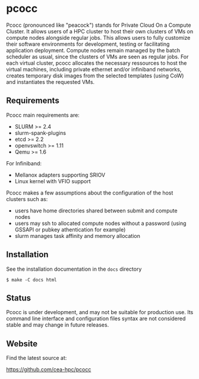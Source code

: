 pcocc
=========

Pcocc (pronounced like "peacock") stands for Private Cloud On a Compute
Cluster. It allows users of a HPC cluster to host their own clusters of VMs on
compute nodes alongside regular jobs. This allows users to fully customize their
software environments for development, testing or facilitating application
deployment. Compute nodes remain managed by the batch scheduler as usual, since
the clusters of VMs are seen as regular jobs. For each virtual cluster, pcocc
allocates the necessary ressources to host the virtual machines, including
private ethernet and/or infiniband networks, creates temporary disk images from
the selected templates (using CoW) and instantiates the requested VMs.

Requirements
-------------

Pcocc main requirements are:

* SLURM >= 2.4
* slurm-spank-plugins
* etcd >= 2.2
* openvswitch >= 1.11
* Qemu >= 1.6

For Infiniband:

* Mellanox adapters supporting SRIOV
* Linux kernel with VFIO support

Pcocc makes a few assumptions about the configuration of the host clusters such as:

* users have home directories shared between submit and compute nodes
* users may ssh to allocated compute nodes without a password (using GSSAPI or pubkey athentication for example)
* slurm manages task affinity and memory allocation

Installation
------------

See the installation documentation in the `docs` directory

    $ make -C docs html

Status
-------

Pcocc is under development, and may not be suitable for production use. Its
command line interface and configuration files syntax are not considered stable
and may change in future releases.

Website
-------

Find the latest source at:

https://github.com/cea-hpc/pcocc
